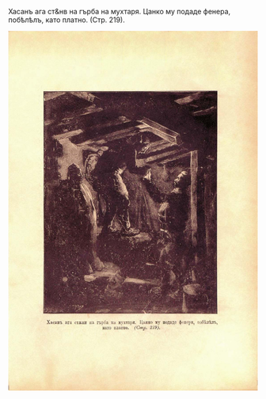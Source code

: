 ﻿Хасанъ ага ст&нв на гърба на мухтаря. Цанко му подаде фенера, побѣлѣлъ, като платно. (Стр. 219).

![original](../images/246.jpg)

